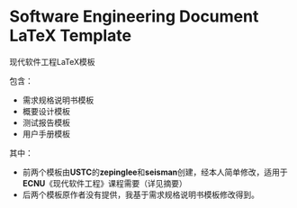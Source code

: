 # Software Engineering Document LaTeX Template
 现代软件工程LaTeX模板

包含：

- 需求规格说明书模板
- 概要设计模板
- 测试报告模板
- 用户手册模板

其中：

- 前两个模板由**USTC**的**zepinglee**和**seisman**创建，经本人简单修改，适用于**ECNU**《现代软件工程》课程需要（详见摘要）
- 后两个模板原作者没有提供，我基于需求规格说明书模板修改得到。

